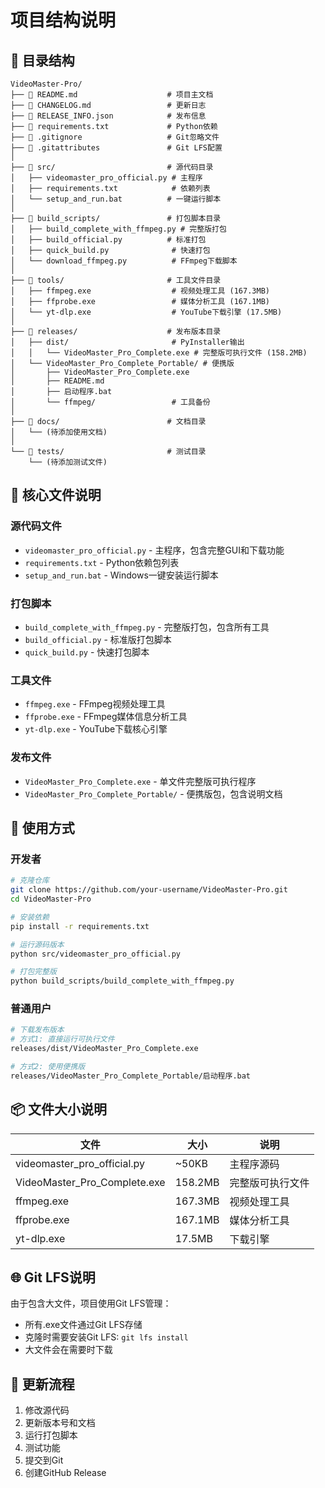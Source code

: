 # 项目结构说明

## 📁 目录结构

```
VideoMaster-Pro/
├── 📄 README.md                    # 项目主文档
├── 📄 CHANGELOG.md                 # 更新日志
├── 📄 RELEASE_INFO.json            # 发布信息
├── 📄 requirements.txt             # Python依赖
├── 📄 .gitignore                   # Git忽略文件
├── 📄 .gitattributes               # Git LFS配置
│
├── 📁 src/                         # 源代码目录
│   ├── videomaster_pro_official.py # 主程序
│   ├── requirements.txt            # 依赖列表
│   └── setup_and_run.bat          # 一键运行脚本
│
├── 📁 build_scripts/               # 打包脚本目录
│   ├── build_complete_with_ffmpeg.py # 完整版打包
│   ├── build_official.py          # 标准打包
│   ├── quick_build.py              # 快速打包
│   └── download_ffmpeg.py          # FFmpeg下载脚本
│
├── 📁 tools/                       # 工具文件目录
│   ├── ffmpeg.exe                  # 视频处理工具 (167.3MB)
│   ├── ffprobe.exe                 # 媒体分析工具 (167.1MB)
│   └── yt-dlp.exe                  # YouTube下载引擎 (17.5MB)
│
├── 📁 releases/                    # 发布版本目录
│   ├── dist/                       # PyInstaller输出
│   │   └── VideoMaster_Pro_Complete.exe # 完整版可执行文件 (158.2MB)
│   └── VideoMaster_Pro_Complete_Portable/ # 便携版
│       ├── VideoMaster_Pro_Complete.exe
│       ├── README.md
│       ├── 启动程序.bat
│       └── ffmpeg/                 # 工具备份
│
├── 📁 docs/                        # 文档目录
│   └── (待添加使用文档)
│
└── 📁 tests/                       # 测试目录
    └── (待添加测试文件)
```

## 🎯 核心文件说明

### 源代码文件
- `videomaster_pro_official.py` - 主程序，包含完整GUI和下载功能
- `requirements.txt` - Python依赖包列表
- `setup_and_run.bat` - Windows一键安装运行脚本

### 打包脚本
- `build_complete_with_ffmpeg.py` - 完整版打包，包含所有工具
- `build_official.py` - 标准版打包脚本
- `quick_build.py` - 快速打包脚本

### 工具文件
- `ffmpeg.exe` - FFmpeg视频处理工具
- `ffprobe.exe` - FFmpeg媒体信息分析工具
- `yt-dlp.exe` - YouTube下载核心引擎

### 发布文件
- `VideoMaster_Pro_Complete.exe` - 单文件完整版可执行程序
- `VideoMaster_Pro_Complete_Portable/` - 便携版包，包含说明文档

## 🔧 使用方式

### 开发者
```bash
# 克隆仓库
git clone https://github.com/your-username/VideoMaster-Pro.git
cd VideoMaster-Pro

# 安装依赖
pip install -r requirements.txt

# 运行源码版本
python src/videomaster_pro_official.py

# 打包完整版
python build_scripts/build_complete_with_ffmpeg.py
```

### 普通用户
```bash
# 下载发布版本
# 方式1: 直接运行可执行文件
releases/dist/VideoMaster_Pro_Complete.exe

# 方式2: 使用便携版
releases/VideoMaster_Pro_Complete_Portable/启动程序.bat
```

## 📦 文件大小说明

| 文件 | 大小 | 说明 |
|------|------|------|
| videomaster_pro_official.py | ~50KB | 主程序源码 |
| VideoMaster_Pro_Complete.exe | 158.2MB | 完整版可执行文件 |
| ffmpeg.exe | 167.3MB | 视频处理工具 |
| ffprobe.exe | 167.1MB | 媒体分析工具 |
| yt-dlp.exe | 17.5MB | 下载引擎 |

## 🌐 Git LFS说明

由于包含大文件，项目使用Git LFS管理：
- 所有.exe文件通过Git LFS存储
- 克隆时需要安装Git LFS: `git lfs install`
- 大文件会在需要时下载

## 🔄 更新流程

1. 修改源代码
2. 更新版本号和文档
3. 运行打包脚本
4. 测试功能
5. 提交到Git
6. 创建GitHub Release
